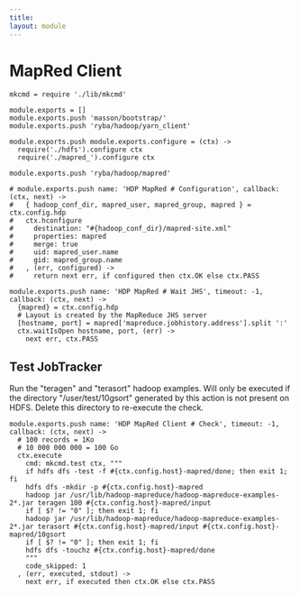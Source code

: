 ```yaml
---
title: 
layout: module
---
```


# MapRed Client

    mkcmd = require './lib/mkcmd'

    module.exports = []
    module.exports.push 'masson/bootstrap/'
    module.exports.push 'ryba/hadoop/yarn_client'

    module.exports.push module.exports.configure = (ctx) ->
      require('./hdfs').configure ctx
      require('./mapred_').configure ctx

    module.exports.push 'ryba/hadoop/mapred'

    # module.exports.push name: 'HDP MapRed # Configuration', callback: (ctx, next) ->
    #   { hadoop_conf_dir, mapred_user, mapred_group, mapred } = ctx.config.hdp
    #   ctx.hconfigure
    #     destination: "#{hadoop_conf_dir}/mapred-site.xml"
    #     properties: mapred
    #     merge: true
    #     uid: mapred_user.name
    #     gid: mapred_group.name
    #   , (err, configured) ->
    #     return next err, if configured then ctx.OK else ctx.PASS 

    module.exports.push name: 'HDP MapRed # Wait JHS', timeout: -1, callback: (ctx, next) ->
      {mapred} = ctx.config.hdp
      # Layout is created by the MapReduce JHS server
      [hostname, port] = mapred['mapreduce.jobhistory.address'].split ':'
      ctx.waitIsOpen hostname, port, (err) ->
        next err, ctx.PASS

## Test JobTracker

Run the "teragen" and "terasort" hadoop examples. Will only
be executed if the directory "/user/test/10gsort" generated 
by this action is not present on HDFS. Delete this directory 
to re-execute the check.

    module.exports.push name: 'HDP MapRed Client # Check', timeout: -1, callback: (ctx, next) ->
      # 100 records = 1Ko
      # 10 000 000 000 = 100 Go
      ctx.execute
        cmd: mkcmd.test ctx, """
        if hdfs dfs -test -f #{ctx.config.host}-mapred/done; then exit 1; fi
        hdfs dfs -mkdir -p #{ctx.config.host}-mapred
        hadoop jar /usr/lib/hadoop-mapreduce/hadoop-mapreduce-examples-2*.jar teragen 100 #{ctx.config.host}-mapred/input
        if [ $? != "0" ]; then exit 1; fi
        hadoop jar /usr/lib/hadoop-mapreduce/hadoop-mapreduce-examples-2*.jar terasort #{ctx.config.host}-mapred/input #{ctx.config.host}-mapred/10gsort
        if [ $? != "0" ]; then exit 1; fi
        hdfs dfs -touchz #{ctx.config.host}-mapred/done
        """
        code_skipped: 1
      , (err, executed, stdout) ->
        next err, if executed then ctx.OK else ctx.PASS


